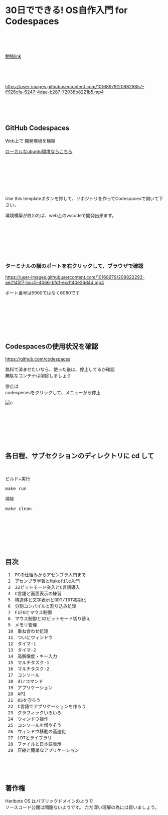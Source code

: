 # 30日でできる! OS自作入門 for Codespaces

<br><br><br>

[勉強link](https://qiita.com/kxkx5150/items/c6a71610c98c0c68f542)

<br><br><br>

https://user-images.githubusercontent.com/10168979/209826857-f1126cfa-6247-4dae-b287-72038b8221b5.mp4

<br><br><br>



## GitHub Codespaces

Web上で 開発環境を構築

[ローカルなubuntu環境ならこちら](https://github.com/kxkx5150/Haribote-OS-Linux)  

<br><br><br><br><br><br>

Use this templateボタンを押して、リポジトリを作ってCodespacesで開いて下さい。  

環境構築が終われば、web上のvscodeで開発出来ます。

<br><br><br><br><br><br>

### ターミナルの横のポートを右クリックして、ブラウザで確認


https://user-images.githubusercontent.com/10168979/209822293-ae2145f7-bcc5-4066-bfdf-ecd140e26d4d.mp4

ポート番号は5900ではなく6080です

<br><br><br><br><br><br>

## Codespacesの使用状況を確認

https://github.com/codespaces  

無料で済ませたいなら、使った後は、停止してるか確認  
無駄なコンテナは削除しましょう

停止は  
codespecesをクリックして、メニューから停止

![c](https://user-images.githubusercontent.com/10168979/209823266-8ae47f4e-f86e-44a7-a013-dd480fa6c3ad.png)



<br><br><br><br><br><br>

## 各日程、サブセクションのディレクトリに cd して

<br>

ビルド+実行

<pre>
make run
</pre>

掃除

<pre>
make clean
</pre>

<br><br><br><br><br><br>

## 目次

<pre>
 1　PCの仕組みからアセンブラ入門まで
 2　アセンブラ学習とMakefile入門
 3　32ビットモード突入とC言語導入
 4　C言語と画面表示の練習
 5　構造体と文字表示とGDT/IDT初期化
 6　分割コンパイルと割り込み処理
 7　FIFOとマウス制御
 8　マウス制御と32ビットモード切り替え
 9　メモリ管理
 10　重ね合わせ処理
 11　ついにウィンドウ
 12　タイマ-1
 13　タイマ-2
 14　高解像度・キー入力
 15　マルチタスク-1
 16　マルチタスク-2
 17　コンソール
 18　dirコマンド
 19　アプリケーション
 20　API
 21　OSを守ろう
 22　C言語でアプリケーションを作ろう
 23　グラフィックいろいろ
 24　ウィンドウ操作
 25　コンソールを増やそう
 26　ウィンドウ移動の高速化
 27　LDTとライブラリ
 28　ファイルと日本語表示
 29　圧縮と簡単なアプリケーション
</pre>

<br><br><br>

## 著作権

Haribote OS はパブリックドメインのようで  
ソースコード公開は問題ないようです。
ただ深い理解の為には買いましょう。

<br><br><br>
<br><br><br>
<br><br><br>
<br><br><br>
<br><br><br>
